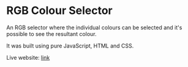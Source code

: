 # RGB Colour Selector

An RGB selector where the individual colours can be selected and it's possible to see the resultant colour.

It was built using pure JavaScript, HTML and CSS.

Live website: [link](https://mateusolvr.github.io/rgb_selector/)
